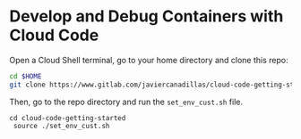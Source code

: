 # Develop and Debug Containers with Cloud Code

Open a Cloud Shell terminal, go to your home directory and clone this repo:

```bash
cd $HOME
git clone https://www.gitlab.com/javiercanadillas/cloud-code-getting-started
```

Then, go to the repo directory and run the `set_env_cust.sh` file.

```
cd cloud-code-getting-started
 source ./set_env_cust.sh
```